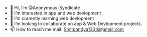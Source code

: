 - 👋 Hi, I’m @Anonymous-Syndicate
- 👀 I’m interested in app and web devlopment
- 🌱 I’m currently learning web devlopment
- 💞️ I’m looking to collaborate on app & Web Devlopment projects.
- 📫 How to reach me mail: Smitpandya1304@gmail.com


<!---
Anonymous-Syndicate/Anonymous-Syndicate is a ✨ special ✨ repository because its `README.md` (this file) appears on your GitHub profile.
You can click the Preview link to take a look at your changes.
--->
